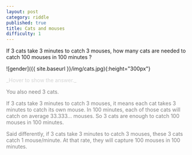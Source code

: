 ```yaml
---
layout: post
category: riddle
published: true
title: Cats and mouses
difficulty: 1
---
```

If 3 cats take 3 minutes to catch 3 mouses, how many cats are needed to catch 100 mouses in 100 minutes ?


![gender]({{ site.baseurl }}/img/cats.jpg){:height="300px"}

<div markdown="1" class='answer-title' style="color: lightgrey">_Hover to show the answer._
</div>
<div class='answer-wrapper'>
<div markdown="1" class='answer' style="color: grey">

You also need 3 cats. 

If 3 cats take 3 minutes to catch 3 mouses, it means each cat takes 3 minutes to catch its own mouse. 
In 100 minutes, each of those cats will catch on average 33.333... mouses. So 3 cats are enough to catch 100 mouses in 100 minutes.

Said differently, if 3 cats take 3 minutes to catch 3 mouses, these 3 cats catch 1 mouse/minute. 
At that rate, they will capture 100 mouses in 100 minutes.

</div>
</div>

